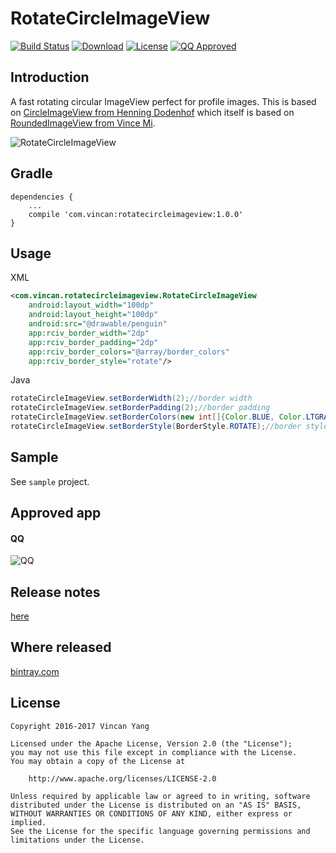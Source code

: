 RotateCircleImageView
=====================
[![Build Status](https://api.travis-ci.org/yangwencan2002/RotateCircleImageView.svg?branch=master)](https://travis-ci.org/yangwencan2002/RotateCircleImageView/)
[![Download](https://api.bintray.com/packages/yangwencan2002/maven/RotateCircleImageView/images/download.svg)](https://bintray.com/yangwencan2002/maven/RotateCircleImageView/_latestVersion)
[![License](https://img.shields.io/badge/license-Apache%202-blue.svg)](https://www.apache.org/licenses/LICENSE-2.0)
[![QQ Approved](https://img.shields.io/badge/QQ_Approved-1.0.0-red.svg)](https://github.com/yangwencan2002/RotateCircleImageView)

Introduction
------

A fast rotating circular ImageView perfect for profile images. This is based on [CircleImageView from Henning Dodenhof](https://github.com/hdodenhof/CircleImageView) which itself is based on [RoundedImageView from Vince Mi](https://github.com/vinc3m1/RoundedImageView).

![RotateCircleImageView](https://raw.github.com/yangwencan2002/RotateCircleImageView/master/screencap.gif)

Gradle
------
```
dependencies {
    ...
    compile 'com.vincan:rotatecircleimageview:1.0.0'
}
```

Usage
------
XML
```xml
<com.vincan.rotatecircleimageview.RotateCircleImageView
    android:layout_width="100dp"
    android:layout_height="100dp"
    android:src="@drawable/penguin"
    app:rciv_border_width="2dp"
    app:rciv_border_padding="2dp"
    app:rciv_border_colors="@array/border_colors"
    app:rciv_border_style="rotate"/>
```

Java

```java
rotateCircleImageView.setBorderWidth(2);//border width
rotateCircleImageView.setBorderPadding(2);//border padding
rotateCircleImageView.setBorderColors(new int[]{Color.BLUE, Color.LTGRAY});//border colors starting at 12 o'clock and going clockwise
rotateCircleImageView.setBorderStyle(BorderStyle.ROTATE);//border style
```

Sample
------
See `sample` project.

Approved app
------
#### QQ
![QQ](https://raw.github.com/yangwencan2002/RotateCircleImageView/master/screencap_QQ.gif)

Release notes
------
[here](https://github.com/yangwencan2002/RotateCircleImageView/releases)

Where released
------
[bintray.com](https://bintray.com/yangwencan2002/maven/RotateCircleImageView)

License
------

    Copyright 2016-2017 Vincan Yang

    Licensed under the Apache License, Version 2.0 (the "License");
    you may not use this file except in compliance with the License.
    You may obtain a copy of the License at

        http://www.apache.org/licenses/LICENSE-2.0

    Unless required by applicable law or agreed to in writing, software
    distributed under the License is distributed on an "AS IS" BASIS,
    WITHOUT WARRANTIES OR CONDITIONS OF ANY KIND, either express or implied.
    See the License for the specific language governing permissions and
    limitations under the License.

